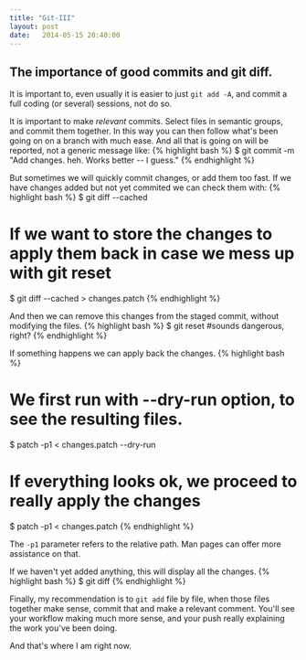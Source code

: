 ```yaml
---
title: "Git-III"
layout: post
date:   2014-05-15 20:40:00
---
```

## The importance of good commits and git diff.

It is important to, even usually it is easier to just `git add -A`, and commit a full coding (or several) sessions, not do so.

It is important to make *relevant* commits. Select files in semantic groups, and commit them together. In this way you can then follow what's been going on on a branch with much ease. And all that is going on will be reported, not a generic message like:
{% highlight bash %}
$ git commit -m "Add changes. heh. Works better -- I guess."
{% endhighlight %}

But sometimes we will quickly commit changes, or add them too fast. If we have changes added but not yet commited we can check them with:
{% highlight bash %}
$ git diff --cached
# If we want to store the changes to apply them back in case we mess up with git reset
$ git diff --cached > changes.patch
{% endhighlight %}

And then we can remove this changes from the staged commit, without modifying the files.
{% highlight bash %}
$ git reset
#sounds dangerous, right?
{% endhighlight %}

If something happens we can apply back the changes.
{% highlight bash %}
# We first run with --dry-run option, to see the resulting files.
$ patch -p1 < changes.patch --dry-run
# If everything looks ok, we proceed to really apply the changes
$ patch -p1 < changes.patch
{% endhighlight %}

The `-p1` parameter refers to the relative path. Man pages can offer more assistance on that.

If we haven't yet added anything, this will display all the changes.
{% highlight bash %}
$ git diff
{% endhighlight %}

Finally, my recommendation is to `git add` file by file, when those files together make sense, commit that and make a relevant comment. You'll see your workflow making much more sense, and your push really explaining the work you've been doing.

And that's where I am right now.
